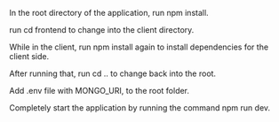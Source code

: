 In the root directory of the application, run npm install.

run cd frontend to change into the client directory.

While in the client, run npm install again to install dependencies for the client side.

After running that, run cd .. to change back into the root.

Add .env file with MONGO_URI, to the root folder.

Completely start the application by running the command npm run dev.
